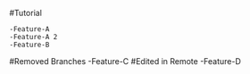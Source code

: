 #Tutorial

	-Feature-A
	-Feature-A 2
	-Feature-B

#Removed Branches
	-Feature-C
#Edited in Remote
	-Feature-D
	

